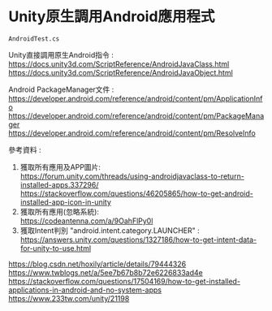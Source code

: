 # Unity原生調用Android應用程式
`AndroidTest.cs`  

Unity直接調用原生Android指令 :   
https://docs.unity3d.com/ScriptReference/AndroidJavaClass.html   
https://docs.unity3d.com/ScriptReference/AndroidJavaObject.html   

Android PackageManager文件 :   
https://developer.android.com/reference/android/content/pm/ApplicationInfo   
https://developer.android.com/reference/android/content/pm/PackageManager   
https://developer.android.com/reference/android/content/pm/ResolveInfo
    
參考資料 :   
1. 獲取所有應用及APP圖片:   
https://forum.unity.com/threads/using-androidjavaclass-to-return-installed-apps.337296/   
https://stackoverflow.com/questions/46205865/how-to-get-android-installed-app-icon-in-unity   
2. 獲取所有應用(忽略系統):   
https://codeantenna.com/a/9OahFlPy0l   
3. 獲取Intent判別 "android.intent.category.LAUNCHER" :   
https://answers.unity.com/questions/1327186/how-to-get-intent-data-for-unity-to-use.html   

https://blog.csdn.net/hoxily/article/details/79444326   
https://www.twblogs.net/a/5ee7b67b8b72e6226833ad4e   
https://stackoverflow.com/questions/17504169/how-to-get-installed-applications-in-android-and-no-system-apps   
https://www.233tw.com/unity/21198   

